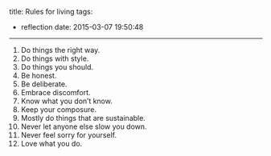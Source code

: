 title: Rules for living
tags:
  - reflection
date: 2015-03-07 19:50:48
---

1. Do things the right way.
2. Do things with style.
3. Do things you should.
4. Be honest.
5. Be deliberate.
6. Embrace discomfort.
7. Know what you don’t know.
8. Keep your composure.
9. Mostly do things that are sustainable.
10. Never let anyone else slow you down.
11. Never feel sorry for yourself.
12. Love what you do.
